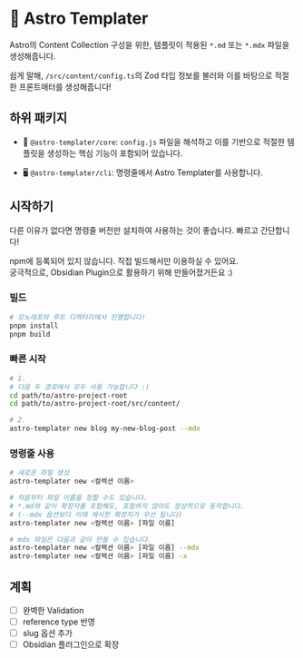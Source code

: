 # 🚀 Astro Templater

Astro의 Content Collection 구성을 위한, 템플릿이 적용된 `*.md` 또는 `*.mdx` 파일을 생성해줍니다.

쉽게 말해, `/src/content/config.ts`의 Zod 타입 정보를 불러와 이를 바탕으로 적절한 프론트매터를 생성해줍니다!

## 하위 패키지

- 🔖 `@astro-templater/core`: `config.js` 파일을 해석하고 이를 기반으로 적절한 템플릿을 생성하는 핵심 기능이 포함되어 있습니다.

- 🖥️ `@astro-templater/cli`: 명령줄에서 Astro Templater를 사용합니다.

## 시작하기

다른 이유가 없다면 명령줄 버전만 설치하여 사용하는 것이 좋습니다. 빠르고 간단합니다!

npm에 등록되어 있지 않습니다. 직접 빌드해서만 이용하실 수 있어요.  
궁극적으로, Obsidian Plugin으로 활용하기 위해 만들어졌거든요 :)

<!-- ```sh
npm install -g @astro-templater/cli
# or
pnpm install -g @astro-templater/cli
# or
yarn global add @astro-templater/cli
``` -->

### 빌드

```sh
# 모노레포의 루트 디렉터리에서 진행합니다!
pnpm install
pnpm build
```

### 빠른 시작

```sh
# 1.
# 다음 두 경로에서 모두 사용 가능합니다 :)
cd path/to/astro-project-root
cd path/to/astro-project-root/src/content/

# 2.
astro-templater new blog my-new-blog-post --mdx
```

### 명령줄 사용

```sh
# 새로운 파일 생성
astro-templater new <컬렉션 이름>

# 처음부터 파일 이름을 정할 수도 있습니다.
# *.md와 같이 확장자를 포함해도, 포함하지 않아도 정상적으로 동작합니다.
# (--mdx 옵션보다 이때 제시한 확장자가 우선 됩니다)
astro-templater new <컬렉션 이름> [파일 이름]

# mdx 파일은 다음과 같이 만들 수 있습니다.
astro-templater new <컬렉션 이름> [파일 이름] --mdx
astro-templater new <컬렉션 이름> [파일 이름] -x
```

## 계획

- [ ] 완벽한 Validation
- [ ] reference type 반영
- [ ] slug 옵션 추가
- [ ] Obsidian 플러그인으로 확장
